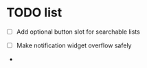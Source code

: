 # TODO list

- [ ] Add optional button slot for searchable lists

- [ ] Make notification widget overflow safely

-
